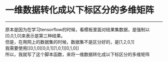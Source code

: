 # 一维数据转化成以下标区分的多维矩阵
---
原本是因为在学习tensorflow的时候，看模板里面对结果集数据，是强制以[0,0,1,0]来表示是第三种结果。<br>
但是，在用网上的数据集的时候，数据集不是区分好的，是[1,2,0,1]<br>
我需要使用[[0,1,0][0,0,1][1,0,1][0,1,0]]<br>
所以，我就写了这个脚本函数，来将一维数据转化成以下标区分的多维矩阵